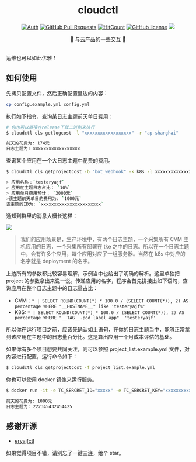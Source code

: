 <div align="center">
<h1>cloudctl</h1>

[![Auth](https://img.shields.io/badge/Auth-eryajf-ff69b4)](https://github.com/eryajf)
[![GitHub Pull Requests](https://img.shields.io/github/stars/eryajf/cloudctl)](https://github.com/eryajf/cloudctl/stargazers)
[![HitCount](https://views.whatilearened.today/views/github/eryajf/cloudctl.svg)](https://github.com/eryajf/cloudctl)
[![GitHub license](https://img.shields.io/github/license/eryajf/cloudctl)](https://github.com/eryajf/cloudctl/blob/main/LICENSE)
[![](https://img.shields.io/badge/Awesome-MyStarList-c780fa?logo=Awesome-Lists)](https://github.com/eryajf/awesome-stars-eryajf#readme)

<p> 🌉 与云产品的一些交互 🌉</p>

<img src="https://cdn.jsdelivr.net/gh/eryajf/tu@main/img/image_20240420_214408.gif" width="800"  height="3">

</div>

运维也可以如此优雅！

## 如何使用

先拷贝配置文件，然后正确配置里边的内容：

```sh
cp config.example.yml config.yml
```

执行如下指令，查询某日志主题前天单日费用：

```sh
# 你也可以直接在release下载二进制来执行
$ cloudctl cls getlogcost -l "xxxxxxxxxxxxxxxxxx" -r "ap-shanghai"

前天的花费为: 174元
日志主题为: xxxxxxxxxxxxxxxxxx
```

查询某个应用在一个大日志主题中花费的费用。

```sh
$ cloudctl cls getprojectcost -b "bot_webhook" -k k8s -l xxxxxxxxxxxxxxxxxxxxxxx -p testeryajf -r ap-shanghai

> 应用名称：`testeryajf`
> 应用在主题日志占比： `10%`
> 应用单月费用预计： `3000元`
>该主题前天单日的费用为: `1000元`
该主题的ID为: `xxxxxxxxxxxxxxxxxxxxxxx`
```

通知到群里的消息大概长这样：

![](https://cdn.jsdelivr.net/gh/eryajf/tu/img/image_20230605_184855.png)

> 我们的应用场景是，生产环境中，有两个日志主题，一个采集所有 CVM 主机应用的日志，一个采集所有部署在 tke 之中的日志。所以在一个日志主题中，会有许多个应用，每个应用对应了一组服务器。当然在 k8s 中对应的名字就是 deployment 的名字。

上边所有的参数都比较容易理解，示例当中也给出了明确的解析。这里单独把 project 的参数拿出来说一说。传递应用的名字，程序会首先拼接出如下语句，查询应用在整个日志主题中的日志量占比：

- CVM：`* | SELECT ROUND(COUNT(*) * 100.0 / (SELECT COUNT(*)), 2) AS percentage WHERE "__HOSTNAME__" like 'testeryajf%'`
- K8S: `* | SELECT ROUND(COUNT(*) * 100.0 / (SELECT COUNT(*)), 2) AS percentage WHERE "__TAG__.pod_label_app"  'testeryajf'`

所以你在运行项目之前，应该先确认如上语句，在你的日志主题当中，能够正常拿到该应用在主题中的日志量百分比。这是算出应用一个月成本评估的基础。

如果你有多个项目想要共同关注，则可以参照 project_list.example.yml 文件，对内容进行配置，运行命令如下：

```sh
$ cloudctl cls getprojectcost -f project_list.example.yml
```

你也可以使用 docker 镜像来运行服务。

```sh
$ docker run -it -e TC_SERCRET_ID="xxxxx" -e TC_SERCRET_KEY="xxxxxxxxxx" dockerproxy.com/eryajf/cloudctl /app/cloudctl cls getlogcost  -l "222345432454425"

前天的花费为: 1000元
日志主题为: 222345432454425
```

## 感谢开源

- [eryajfctl](https://github.com/eryajf/eryajfctl)

如果觉得项目不错，请别忘了一键三连，给个 star。
